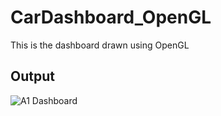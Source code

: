 # CarDashboard_OpenGL
 This is the dashboard drawn using OpenGL
 ## Output
![A1 Dashboard](https://user-images.githubusercontent.com/67231728/233767112-c6e1ff93-3b50-4017-a168-b5e1305c31d3.jpg)

